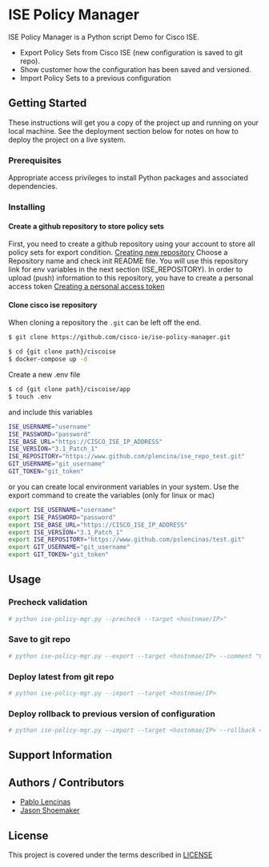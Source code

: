 # ISE Policy Manager
ISE Policy Manager is a Python script Demo for Cisco ISE.

- Export Policy Sets from Cisco ISE (new configuration is saved to git repo). 
- Show customer how the configuration has been saved and versioned.
- Import Policy Sets to a previous configuration


## Getting Started

These instructions will get you a copy of the project up and running on your local machine. See the deployment section below for notes on how to deploy the project on a live system.

### Prerequisites

Appropriate access privileges to install Python packages and associated dependencies.

### Installing

#### Create a github repository to store policy sets
First, you need to create a github repository using your account to store all policy sets for export condition.
[Creating new repository]((https://docs.github.com/en/repositories/creating-and-managing-repositories/creating-a-new-repository))
Choose a Repository name and check init README file.
You will use this repository link for env variables in the next section (ISE_REPOSITORY).
In order to upload (push) information to this repository, you have to create a personal access token
[Creating a personal access token](https://docs.github.com/en/enterprise-server@3.9/authentication/keeping-your-account-and-data-secure/managing-your-personal-access-tokens)


#### Clone cisco ise repository
When cloning a repository the `.git` can be left off the end.

```bash
$ git clone https://github.com/cisco-ie/ise-policy-manager.git
```

```bash
$ cd {git clone path}/ciscoise
$ docker-compose up -d
```

Create a new .env file
```bash
$ cd {git clone path}/ciscoise/app
$ touch .env
```
and include this variables

```bash
ISE_USERNAME="username"
ISE_PASSWORD="password"
ISE_BASE_URL="https://CISCO_ISE_IP_ADDRESS"
ISE_VERSION="3.1_Patch_1"
ISE_REPOSITORY="https://www.github.com/plencina/ise_repo_test.git"
GIT_USERNAME="git_username"
GIT_TOKEN="git_token"
```

or you can create local environment variables in your system.
Use the export command to create the variables (only for linux or mac)
```bash
export ISE_USERNAME="username"
export ISE_PASSWORD="password"
export ISE_BASE_URL="https://CISCO_ISE_IP_ADDRESS"
export ISE_VERSION="3.1_Patch_1"
export ISE_REPOSITORY="https://www.github.com/pslencinas/test.git"
export GIT_USERNAME="git_username"
export GIT_TOKEN="git_token"
```

## Usage

### Precheck validation
```bash
# python ise-policy-mgr.py --precheck --target <hostnmae/IP>"
```

### Save to git repo
```bash
# python ise-policy-mgr.py --export --target <hostnmae/IP> --comment "Comments about changes"
```
### Deploy latest from git repo
```bash
# python ise-policy-mgr.py --import --target <hostnmae/IP>
```
### Deploy rollback to previous version of configuration
```bash
# python ise-policy-mgr.py --import --target <hostnmae/IP> --rollback <commit_id>
```

## Support Information


## Authors / Contributors

* [Pablo Lencinas](mailto:plencina@cisco.com)
* [Jason Shoemaker](mailto:jashoema@cisco.com)


## License

This project is covered under the terms described in [LICENSE](./LICENSE)
